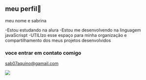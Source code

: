 ## meu perfil🖤

meu nome e sabrina

-Estou estudando na alura
-Estou me desenvolvendo na linguagem javaScrispt
-UTILIzo esse espaço para minha organização e compartilhamento dos meus projetos desenvolvidos

### voce entrar em contato comigo 

sab07aquino@gamail.com

![](https://media1.tenor.com/m/cS2O4bhrjLkAAAAd/happy-pleased.gif)
